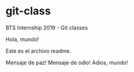 # git-class
BTS Internship 2019 - Git classes 

Hola, mundo!

Este es el archivo readme.

Mensaje de paz!
Mensaje de odio!
Adios, mundo!
